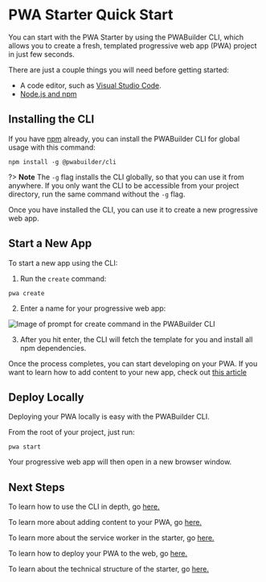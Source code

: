 # PWA Starter Quick Start

You can start with the PWA Starter by using the PWABuilder CLI, which allows you to create a fresh, templated progressive web app (PWA) project in just few seconds.

There are just a couple things you will need before getting started:

- A code editor, such as [Visual Studio Code](https://code.visualstudio.com/).
- [Node.js and npm](https://docs.microsoft.com/en-us/windows/dev-environment/javascript/nodejs-on-windows)

## Installing the CLI

If you have [npm](https://docs.npmjs.com/downloading-and-installing-node-js-and-npm) already, you can install the PWABuilder CLI for global usage with this command:

```
npm install -g @pwabuilder/cli
```

?> **Note** The `-g` flag installs the CLI globally, so that you can use it from anywhere. If you only want the CLI to be accessible from your project directory, run the same command without the `-g` flag.

Once you have installed the CLI, you can use it to create a new progressive web app.

## Start a New App

To start a new app using the CLI:

1. Run the `create` command:

```
pwa create
```

2. Enter a name for your progressive web app:

<div class="docs-image">
    <img src="assets/starter/quick-start/enter-name-cli.png" alt="Image of prompt for create command in the PWABuilder CLI">
</div>

3.  After you hit enter, the CLI will fetch the template for you and install all npm dependencies.

Once the process completes, you can start developing on your PWA. If you want to learn how to add content to your new app, check out [this article](/starter/adding-content)

## Deploy Locally

Deploying your PWA locally is easy with the PWABuilder CLI.

From the root of your project, just run:

```
pwa start
```

Your progressive web app will then open in a new browser window.

## Next Steps

To learn how to use the CLI in depth, go [here.](/starter/cli-usage)

To learn more about adding content to your PWA, go [here.](/starter/adding-content)

To learn more about the service worker in the starter, go [here.](/starter/service-worker)

To learn how to deploy your PWA to the web, go [here.](/starter/publish)

To learn about the technical structure of the starter, go [here.](/starter/tech-overview)